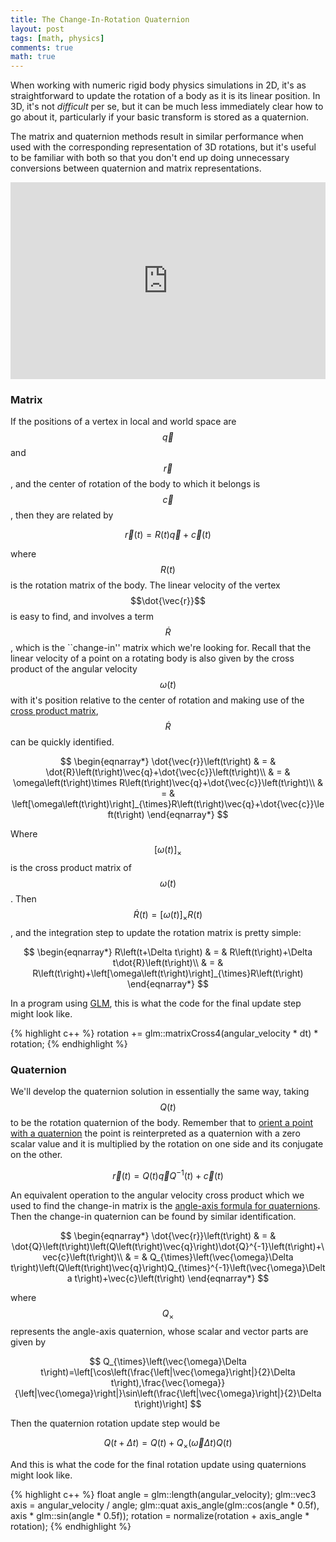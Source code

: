 ```yaml
---
title: The Change-In-Rotation Quaternion
layout: post
tags: [math, physics]
comments: true
math: true
---
```


When working with numeric rigid body physics simulations in 2D, it's as straightforward to update the rotation of a body as it is its linear position. In 3D, it's not *difficult* per se, but it can be much less immediately clear how to go about it, particularly if your basic transform is stored as a quaternion.

The matrix and quaternion methods result in similar performance when used with the corresponding representation of 3D rotations, but it's useful to be familiar with both so that you don't end up doing unnecessary conversions between quaternion and matrix representations.

<iframe width="100%" height="315" src="https://www.youtube.com/embed/iN3QMKPdZw0" frameborder="0" allowfullscreen></iframe>

### Matrix

If the positions of a vertex in local and world space are $$\vec{q}$$ and $$\vec{r}$$, and the center of rotation of the body to which it belongs is $$\vec{c}$$, then they are related by

$$
\vec{r}\left(t\right)=R\left(t\right)\vec{q}+\vec{c}\left(t\right)
$$

where $$R\left(t\right)$$ is the rotation matrix of the body. The linear
velocity of the vertex $$\dot{\vec{r}}$$ is easy to find, and involves
a term $$\dot{R}$$, which is the ``change-in'' matrix which we're
looking for. Recall that the linear velocity of a point on a rotating
body is also given by the cross product of the angular velocity $$\omega\left(t\right)$$
with it's position relative to the center of rotation and making use
of the [cross product matrix](https://en.wikipedia.org/wiki/Cross\_product\#Conversion\_to\_matrix\_multiplication),
$$\dot{R}$$ can be quickly identified.

$$
\begin{eqnarray*}
\dot{\vec{r}}\left(t\right) & = & \dot{R}\left(t\right)\vec{q}+\dot{\vec{c}}\left(t\right)\\
 & = & \omega\left(t\right)\times R\left(t\right)\vec{q}+\dot{\vec{c}}\left(t\right)\\
 & = & \left[\omega\left(t\right)\right]_{\times}R\left(t\right)\vec{q}+\dot{\vec{c}}\left(t\right)
\end{eqnarray*}
$$

Where $$\left[\omega\left(t\right)\right]_{\times}$$ is the cross product
matrix of $$\omega\left(t\right)$$. Then $$\dot{R}\left(t\right)=\left[\omega\left(t\right)\right]_{\times}R\left(t\right)$$,
and the integration step to update the rotation matrix is pretty simple:

$$
\begin{eqnarray*}
R\left(t+\Delta t\right) & = & R\left(t\right)+\Delta t\dot{R}\left(t\right)\\
 & = & R\left(t\right)+\left[\omega\left(t\right)\right]_{\times}R\left(t\right)
\end{eqnarray*}
$$

In a program using [GLM](http://glm.g-truc.net/0.9.8/index.html),
this is what the code for the final update step might look like.

{% highlight c++ %}
rotation += glm::matrixCross4(angular_velocity * dt) * rotation;
{% endhighlight %}

### Quaternion

We'll develop the quaternion solution in essentially the same way,
taking $$Q\left(t\right)$$ to be the rotation quaternion of the body.
Remember that to [orient a point with a quaternion](https://en.wikipedia.org/wiki/Quaternions_and_spatial_rotation#Orientation)
the point is reinterpreted as a quaternion with a zero scalar value
and it is multiplied by the rotation on one side and its conjugate
on the other.

$$
\vec{r}\left(t\right)=Q\left(t\right)\vec{q}Q^{-1}\left(t\right)+\vec{c}\left(t\right)
$$

An equivalent operation to the angular velocity cross product which
we used to find the change-in matrix is the [angle-axis formula
for quaternions](https://en.wikipedia.org/wiki/Axis%E2%80%93angle_representation#Unit_quaternions). Then the change-in quaternion can be found by similar identification.

$$
\begin{eqnarray*}
\dot{\vec{r}}\left(t\right) & = & \dot{Q}\left(t\right)\left(Q\left(t\right)\vec{q}\right)\dot{Q}^{-1}\left(t\right)+\vec{c}\left(t\right)\\
 & = & Q_{\times}\left(\vec{\omega}\Delta t\right)\left(Q\left(t\right)\vec{q}\right)Q_{\times}^{-1}\left(\vec{\omega}\Delta t\right)+\vec{c}\left(t\right)
\end{eqnarray*}
$$

where $$Q_{\times}$$ represents the angle-axis quaternion, whose scalar
and vector parts are given by

$$
Q_{\times}\left(\vec{\omega}\Delta t\right)=\left[\cos\left(\frac{\left|\vec{\omega}\right|}{2}\Delta t\right),\frac{\vec{\omega}}{\left|\vec{\omega}\right|}\sin\left(\frac{\left|\vec{\omega}\right|}{2}\Delta t\right)\right]
$$

Then the quaternion rotation update step would be

$$
Q\left(t+\Delta t\right)=Q\left(t\right)+Q_{\times}\left(\vec{\omega}\Delta t\right)Q\left(t\right)
$$

And this is what the code for the final rotation update using quaternions
might look like.

{% highlight c++ %}
float angle = glm::length(angular_velocity);
glm::vec3 axis = angular_velocity / angle;
glm::quat axis_angle(glm::cos(angle * 0.5f), axis * glm::sin(angle * 0.5f));
rotation = normalize(rotation + axis_angle * rotation);
{% endhighlight %}